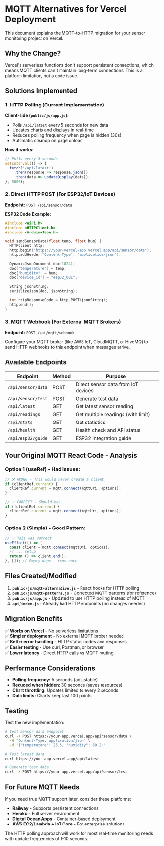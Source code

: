# MQTT Alternatives for Vercel Deployment

This document explains the MQTT-to-HTTP migration for your sensor monitoring project on Vercel.

## Why the Change?

Vercel's serverless functions don't support persistent connections, which means MQTT clients can't maintain long-term connections. This is a platform limitation, not a code issue.

## Solutions Implemented

### 1. HTTP Polling (Current Implementation)

**Client-side (`public/js/app.js`):**
- Polls `/api/latest` every 5 seconds for new data
- Updates charts and displays in real-time
- Reduces polling frequency when page is hidden (30s)
- Automatic cleanup on page unload

**How it works:**
```javascript
// Polls every 5 seconds
setInterval(() => {
  fetch('/api/latest')
    .then(response => response.json())
    .then(data => updateDisplay(data));
}, 5000);
```

### 2. Direct HTTP POST (For ESP32/IoT Devices)

**Endpoint:** `POST /api/sensor/data`

**ESP32 Code Example:**
```cpp
#include <WiFi.h>
#include <HTTPClient.h>
#include <ArduinoJson.h>

void sendSensorData(float temp, float hum) {
  HTTPClient http;
  http.begin("https://your-vercel-app.vercel.app/api/sensor/data");
  http.addHeader("Content-Type", "application/json");
  
  DynamicJsonDocument doc(1024);
  doc["temperature"] = temp;
  doc["humidity"] = hum;
  doc["device_id"] = "esp32_001";
  
  String jsonString;
  serializeJson(doc, jsonString);
  
  int httpResponseCode = http.POST(jsonString);
  http.end();
}
```

### 3. MQTT Webhook (For External MQTT Brokers)

**Endpoint:** `POST /api/mqtt/webhook`

Configure your MQTT broker (like AWS IoT, CloudMQTT, or HiveMQ) to send HTTP webhooks to this endpoint when messages arrive.

## Available Endpoints

| Endpoint | Method | Purpose |
|----------|--------|---------|
| `/api/sensor/data` | POST | Direct sensor data from IoT devices |
| `/api/sensor/test` | POST | Generate test data |
| `/api/latest` | GET | Get latest sensor reading |
| `/api/readings` | GET | Get multiple readings (with limit) |
| `/api/stats` | GET | Get statistics |
| `/api/health` | GET | Health check and API status |
| `/api/esp32/guide` | GET | ESP32 integration guide |

## Your Original MQTT React Code - Analysis

### Option 1 (useRef) - Had Issues:
```javascript
// ❌ WRONG - This would never create a client
if (clientRef.current) {
  clientRef.current = mqtt.connect(mqttUri, options);
}

// ✅ CORRECT - Should be:
if (!clientRef.current) {
  clientRef.current = mqtt.connect(mqttUri, options);
}
```

### Option 2 (Simple) - Good Pattern:
```javascript
// ✅ This was correct
useEffect(() => {
  const client = mqtt.connect(mqttUri, options);
  // ... setup
  return () => client.end();
}, []); // Empty deps - runs once
```

## Files Created/Modified

1. **`public/js/mqtt-alternative.js`** - React hooks for HTTP polling
2. **`public/js/mqtt-patterns.js`** - Corrected MQTT patterns (for reference)
3. **`public/js/app.js`** - Updated to use HTTP polling instead of MQTT
4. **`api/index.js`** - Already had HTTP endpoints (no changes needed)

## Migration Benefits

✅ **Works on Vercel** - No serverless limitations  
✅ **Simpler deployment** - No external MQTT broker needed  
✅ **Better error handling** - HTTP status codes and responses  
✅ **Easier testing** - Use curl, Postman, or browser  
✅ **Lower latency** - Direct HTTP calls vs MQTT routing  

## Performance Considerations

- **Polling frequency:** 5 seconds (adjustable)
- **Reduced when hidden:** 30 seconds (saves resources)
- **Chart throttling:** Updates limited to every 2 seconds
- **Data limits:** Charts keep last 100 points

## Testing

Test the new implementation:

```bash
# Test sensor data endpoint
curl -X POST https://your-app.vercel.app/api/sensor/data \
  -H "Content-Type: application/json" \
  -d '{"temperature": 25.5, "humidity": 60.2}'

# Test latest data
curl https://your-app.vercel.app/api/latest

# Generate test data
curl -X POST https://your-app.vercel.app/api/sensor/test
```

## For Future MQTT Needs

If you need true MQTT support later, consider these platforms:
- **Railway** - Supports persistent connections
- **Heroku** - Full server environment
- **Digital Ocean Apps** - Container-based deployment
- **AWS EC2/Lambda + IoT Core** - For enterprise solutions

The HTTP polling approach will work for most real-time monitoring needs with update frequencies of 1-10 seconds.
